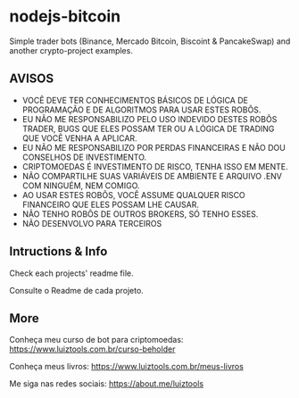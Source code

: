 # nodejs-bitcoin
Simple trader bots (Binance, Mercado Bitcoin, Biscoint & PancakeSwap) and another crypto-project examples.

## AVISOS

- VOCÊ DEVE TER CONHECIMENTOS BÁSICOS DE LÓGICA DE PROGRAMAÇÃO E DE ALGORITMOS PARA USAR ESTES ROBÔS.
- EU NÃO ME RESPONSABILIZO PELO USO INDEVIDO DESTES ROBÔS TRADER, BUGS QUE ELES POSSAM TER OU A LÓGICA DE TRADING QUE VOCÊ VENHA A APLICAR.
- EU NÃO ME RESPONSABILIZO POR PERDAS FINANCEIRAS E NÃO DOU CONSELHOS DE INVESTIMENTO.
- CRIPTOMOEDAS É INVESTIMENTO DE RISCO, TENHA ISSO EM MENTE.
- NÃO COMPARTILHE SUAS VARIÁVEIS DE AMBIENTE E ARQUIVO .ENV COM NINGUÉM, NEM COMIGO.
- AO USAR ESTES ROBÔS, VOCÊ ASSUME QUALQUER RISCO FINANCEIRO QUE ELES POSSAM LHE CAUSAR.
- NÃO TENHO ROBÔS DE OUTROS BROKERS, SÓ TENHO ESSES.
- NÃO DESENVOLVO PARA TERCEIROS

## Intructions & Info

Check each projects' readme file.

Consulte o Readme de cada projeto.

## More

Conheça meu curso de bot para criptomoedas: https://www.luiztools.com.br/curso-beholder

Conheça meus livros: https://www.luiztools.com.br/meus-livros

Me siga nas redes sociais: https://about.me/luiztools
